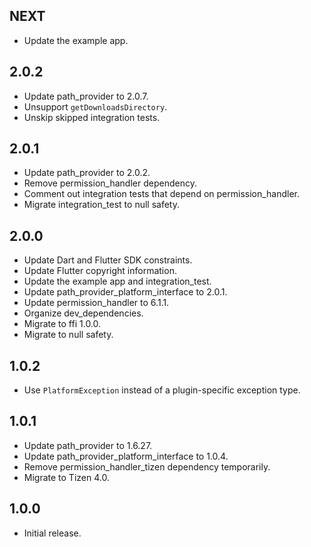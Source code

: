 ## NEXT

* Update the example app.

## 2.0.2

* Update path_provider to 2.0.7.
* Unsupport `getDownloadsDirectory`.
* Unskip skipped integration tests.

## 2.0.1

* Update path_provider to 2.0.2.
* Remove permission_handler dependency.
* Comment out integration tests that depend on permission_handler.
* Migrate integration_test to null safety.

## 2.0.0

* Update Dart and Flutter SDK constraints.
* Update Flutter copyright information.
* Update the example app and integration_test.
* Update path_provider_platform_interface to 2.0.1.
* Update permission_handler to 6.1.1.
* Organize dev_dependencies.
* Migrate to ffi 1.0.0.
* Migrate to null safety.

## 1.0.2

* Use `PlatformException` instead of a plugin-specific exception type.

## 1.0.1

* Update path_provider to 1.6.27.
* Update path_provider_platform_interface to 1.0.4.
* Remove permission_handler_tizen dependency temporarily.
* Migrate to Tizen 4.0.

## 1.0.0

* Initial release.
